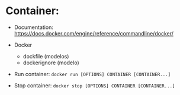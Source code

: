 # Container:
- Documentation: https://docs.docker.com/engine/reference/commandline/docker/
- Docker
  - dockfile (modelos)
  - dockerignore (modelo)
 
 
- Run container: 
`docker run [OPTIONS] CONTAINER [CONTAINER...]`

- Stop container: 
`docker stop [OPTIONS] CONTAINER [CONTAINER...]`

